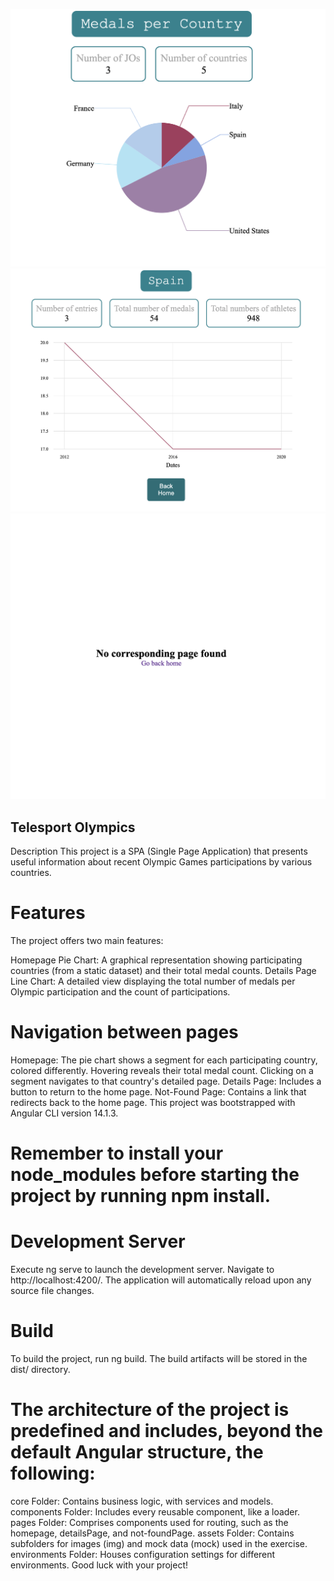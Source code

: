 
![Home page chart](src/assets/img/homePageGraph.png)
![Details page chart](src/assets/img/detailsPageGraph.png)
![not Found page](src/assets/img/notFoundPage.png)

## Telesport Olympics
Description
This project is a SPA (Single Page Application) that presents useful information about recent Olympic Games participations by various countries.

# Features
The project offers two main features:

Homepage Pie Chart: A graphical representation showing participating countries (from a static dataset) and their total medal counts.
Details Page Line Chart: A detailed view displaying the total number of medals per Olympic participation and the count of participations.

# Navigation between pages
Homepage: The pie chart shows a segment for each participating country, colored differently. Hovering reveals their total medal count. Clicking on a segment navigates to that country's detailed page.
Details Page: Includes a button to return to the home page.
Not-Found Page: Contains a link that redirects back to the home page.
This project was bootstrapped with Angular CLI version 14.1.3.

# Remember to install your node_modules before starting the project by running npm install.

# Development Server
Execute ng serve to launch the development server. Navigate to http://localhost:4200/. The application will automatically reload upon any source file changes.

# Build
To build the project, run ng build. The build artifacts will be stored in the dist/ directory.

# The architecture of the project is predefined and includes, beyond the default Angular structure, the following:

core Folder: Contains business logic, with services and models.
components Folder: Includes every reusable component, like a loader.
pages Folder: Comprises components used for routing, such as the homepage, detailsPage, and not-foundPage.
assets Folder: Contains subfolders for images (img) and mock data (mock) used in the exercise.
environments Folder: Houses configuration settings for different environments.
Good luck with your project!